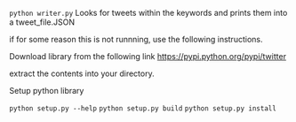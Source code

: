 `python writer.py`  Looks for tweets within the keywords and prints them into a tweet_file.JSON

if for some reason this is not runnning, use the following instructions.

Download library from the following link https://pypi.python.org/pypi/twitter

extract the contents into your directory.

Setup python library

`python setup.py --help`
`python setup.py build` 
`python setup.py install`